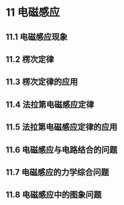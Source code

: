# 11 电磁感应

## 11.1 电磁感应现象

## 11.2 楞次定律

## 11.3 楞次定律的应用

## 11.4 法拉第电磁感应定律

## 11.5 法拉第电磁感应定律的应用

## 11.6 电磁感应与电路结合的问题

## 11.7 电磁感应的力学综合问题

## 11.8 电磁感应中的图象问题

